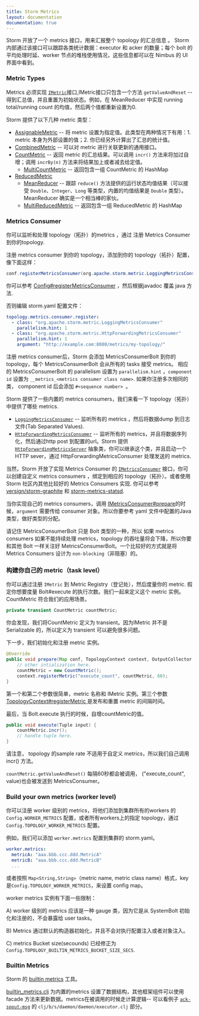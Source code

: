 ```yaml
---
title: Storm Metrics
layout: documentation
documentation: true
---
```

Storm 开放了一个 metrics 接口，用来汇报整个 topology 的汇总信息 。
Storm 内部通过该接口可以跟踪各类统计数据：executor 和 acker 的数量；每个 bolt 的平均处理时延、worker 节点的堆栈使用情况，这些信息都可以在 Nimbus 的 UI 界面中看到。

### Metric Types

Metrics 必须实现  [`IMetric`]({{page.git-blob-base}}/storm-core/src/jvm/org/apache/storm/metric/api/IMetric.java)接口,IMetric接口只包含一个方法  `getValueAndReset` -- 得到汇总值，并且重置为初始状态。例如，在 MeanReducer 中实现 running total/running count 的均值，然后两个值都重新设置为0.

Storm 提供了以下几种 metric 类型：

* [AssignableMetric]({{page.git-blob-base}}/storm-core/src/jvm/org/apache/storm/metric/api/AssignableMetric.java) -- 将 metric 设置为指定值。此类型在两种情况下有用：1. metric 本身为外部设置的值；2. 你已经另外计算出了汇总的统计值。
* [CombinedMetric]({{page.git-blob-base}}/storm-core/src/jvm/org/apache/storm/metric/api/CombinedMetric.java) -- 可以对 metric 进行关联更新的通用接口。
* [CountMetric]({{page.git-blob-base}}/storm-core/src/jvm/org/apache/storm/metric/api/CountMetric.java) -- 返回 metric 的汇总结果。可以调用 `incr()` 方法来将加过自增；调用 `incrBy(n)` 方法来将结果加上或者减去给定值。
  - [MultiCountMetric]({{page.git-blob-base}}/storm-core/src/jvm/org/apache/storm/metric/api/MultiCountMetric.java) -- 返回包含一组 CountMetric 的 HashMap
* [ReducedMetric]({{page.git-blob-base}}/storm-core/src/jvm/org/apache/storm/metric/api/ReducedMetric.java)
  - [MeanReducer]({{page.git-blob-base}}/storm-core/src/jvm/org/apache/storm/metric/api/MeanReducer.java) -- 跟踪 `reduce()` 方法提供的运行状态均值结果（可以接受 `Double`、`Integer`、`Long` 等类型，内置的均值结果是 `Double` 类型）。MeanReducer 确实是一个相当棒的家伙。
  - [MultiReducedMetric]({{page.git-blob-base}}/storm-core/src/jvm/org/apache/storm/metric/api/MultiReducedMetric.java) -- 返回包含一组 ReducedMetric 的 HashMap


### Metrics Consumer

你可以监听和处理 topology（拓扑）的metrics ，通过 注册 Metrics Consumer到你的topology.

注册 metrics consumer 到你的 topology，添加到你的 topology（拓扑）配置，像下面这样：

```java
conf.registerMetricsConsumer(org.apache.storm.metric.LoggingMetricsConsumer.class, 1);
```

你可以参考 [Config#registerMetricsConsumer](javadocs/org/apache/storm/Config.html#registerMetricsConsumer-java.lang.Class-) ，然后根据javadoc 覆盖 java 方法.

否则编辑 storm.yaml 配置文件：

```yaml
topology.metrics.consumer.register:
  - class: "org.apache.storm.metric.LoggingMetricsConsumer"
    parallelism.hint: 1
  - class: "org.apache.storm.metric.HttpForwardingMetricsConsumer"
    parallelism.hint: 1
    argument: "http://example.com:8080/metrics/my-topology/"
```

注册 metrics consumer后，Storm 会添加 MetricsConsumerBolt 到你的 topology，每个 MetricsConsumerBolt 会从所有的 tasks 接受 metrics。 相应的 MetricsConsumerBolt 的 parallelism 设置为 `parallelism.hint` ，`component id` 设置为 `__metrics_<metrics consumer class name>`. 如果你注册多次相同的类， component id 后会添加 `#<sequence number> `。

Storm 提供了一些内置的 metrics consumers，我们来看一下 topology（拓扑）中提供了哪些 metrics.

* [`LoggingMetricsConsumer`]({{page.git-blob-base}}/storm-core/src/jvm/org/apache/storm/metric/LoggingMetricsConsumer.java) -- 监听所有的 metrics ，然后将数据dump 到日志文件(Tab Separated Values).
* [`HttpForwardingMetricsConsumer`]({{page.git-blob-base}}/storm-core/src/jvm/org/apache/storm/metric/HttpForwardingMetricsConsumer.java) -- 监听所有的 metrics，并且将数据序列化，然后通过http post 到配置的url。Storm 提供  [`HttpForwardingMetricsServer`]({{page.git-blob-base}}/storm-core/src/jvm/org/apache/storm/metric/HttpForwardingMetricsServer.java) 抽象类，你可以继承这个类，并且启动一个 HTTP sever，通过 HttpForwardingMetricsConsumer 处理发送的 metrics.

当然，Storm 开放了实现 Metrics Consumer 的  [`IMetricsConsumer`]({{page.git-blob-base}}/storm-core/src/jvm/org/apache/storm/metric/api/IMetricsConsumer.java) 接口，你可以创建自定义 metrics consumers ，绑定到相应的 topology（拓扑）。或者使用 Storm 社区内其他比较好的 Metrics Consumers 实现. 你可以参考 [versign/storm-graphite](https://github.com/verisign/storm-graphite) 和 [storm-metrics-statsd](https://github.com/endgameinc/storm-metrics-statsd).

当你实现自己的 metrics consumers，调用 [IMetricsConsumer#prepare](javadocs/org/apache/storm/metric/api/IMetricsConsumer.html#prepare-java.util.Map-java.lang.Object-org.apache.storm.task.TopologyContext-org.apache.storm.task.IErrorReporter-)的时候，`argument` 需要传给 consumer 对象。所以你要参考 yaml 文件中配置的Java 类型，做好类型的分配。

请记住 MetricsConsumerBolt 只是 Bolt 类型的一种，所以 如果 metrics consumers 如果不能持续处理 metrics，topology 的吞吐量将会下降，所以你要和其他 Bolt 一样关注好 MetricsConsumerBolt。一个比较好的方式就是将 Metrics Consumers 设计为 `non-blocking`（非阻塞）的。

### 构建你自己的 metric（task level）

你可以通过注册 `IMetric` 到 Metric Registry（登记处），然后度量你的 metric. 
假定你想要度量 Bolt#execute 的执行次数。我们一起来定义这个 metric 实例。CountMetric 符合我们的应用场景。

```java
private transient CountMetric countMetric;
```

你会发现，我们将CountMetric 定义为 transient。因为IMetric 并不是 Serializable 的，所以定义为 transient 可以避免很多问题。

下一步，我们初始化和注册 metric 实例。

```java
@Override
public void prepare(Map conf, TopologyContext context, OutputCollector collector) {
	// other intialization here.
	countMetric = new CountMetric();
	context.registerMetric("execute_count", countMetric, 60);
}
```

第一个和第二个参数很简单，metric 名称和 IMetric 实例。第三个参数[TopologyContext#registerMetric ](javadocs/org/apache/storm/task/TopologyContext.html#registerMetric-java.lang.String-T-int-)是发布和重置 metric 的间隔时间。

最后，当 Bolt.execute 执行的时候，自增countMetric的值。

```java
public void execute(Tuple input) {
	countMetric.incr();
	// handle tuple here.	
}
```

请注意， topology 的sample rate 不适用于自定义 metrics，所以我们自己调用 incr() 方法。

`countMetric.getValueAndReset()` 每隔60秒都会被调用， ("execute_count", value)也会被发送到 MetricsConsumer。


### Build your own metrics (worker level)

你可以注册 worker 级别的 metrics，将他们添加到集群所有的workers 的 `Config.WORKER_METRICS` 配置，或者所有workers上的指定 topology，通过 `Config.TOPOLOGY_WORKER_METRICS` 配置。

例如，我们可以添加 `worker.metrics` 配置到集群的 storm.yaml。

```yaml
worker.metrics: 
  metricA: "aaa.bbb.ccc.ddd.MetricA"
  metricB: "aaa.bbb.ccc.ddd.MetricB"
  ...
```

或者按照 `Map<String,String>`（metric name, metric class name）格式，key是`Config.TOPOLOGY_WORKER_METRICS`，来设置 config map。

worker metrics 实例有下面一些限制：

A) worker 级别的 metrics 应该是一种 gauge 类，因为它是从 SystemBolt 初始化和注册的，不会暴露给 user tasks。

B) Metrics 通过默认的构造器初始化，并且不会对执行配置注入或者对象注入。

C) metrics Bucket size(secounds) 已经修正为 `Config.TOPOLOGY_BUILTIN_METRICS_BUCKET_SIZE_SECS`.


### Builtin Metrics


Storm 的  [builtin metrics]({{page.git-blob-base}}/storm-core/src/clj/org/apache/storm/daemon/builtin_metrics.clj) 工具。

[builtin_metrics.clj]({{page.git-blob-base}}/storm-core/src/clj/org/apache/storm/daemon/builtin_metrics.clj) 为内置的metrics 设置了数据结构，其他框架组件可以使用 facade 方法来更新数据。metrics在被调用的时候走计算逻辑-- 可以看例子 [`ack-spout-msg`]({{page.git-blob-base}}/storm-core/src/clj/org/apache/storm/daemon/executor.clj#358)  的 `clj/b/s/daemon/daemon/executor.clj` 部分。

